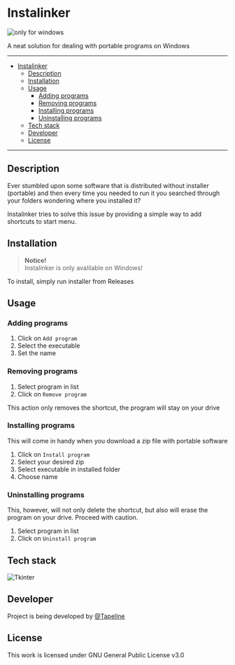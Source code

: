 # Instalinker
![only for windows](https://img.shields.io/badge/os-windows-blue)

A neat solution for dealing with portable programs on Windows

---

<!-- TOC -->
* [Instalinker](#instalinker)
  * [Description](#description)
  * [Installation](#installation)
  * [Usage](#usage)
    * [Adding programs](#adding-programs)
    * [Removing programs](#removing-programs)
    * [Installing programs](#installing-programs)
    * [Uninstalling programs](#uninstalling-programs)
  * [Tech stack](#tech-stack)
  * [Developer](#developer)
  * [License](#license)
<!-- TOC -->

---

## Description

Ever stumbled upon some software that is distributed without
installer (portable) and then every time you needed to run it
you searched through your folders wondering where you 
installed it?

Instalinker tries to solve this issue by providing a simple
way to add shortcuts to start menu.

## Installation
> **Notice!** <br/>
> Instalinker is only avalilable on Windows!

To install, simply run installer from Releases

## Usage
### Adding programs
1. Click on `Add program`
2. Select the executable
3. Set the name

### Removing programs
1. Select program in list
2. Click on `Remove program`

This action only removes the shortcut, the
program will stay on your drive

### Installing programs
This will come in handy when you download a zip
file with portable software

1. Click on `Install program`
2. Select your desired zip
3. Select executable in installed folder
4. Choose name

### Uninstalling programs
This, however, will not only delete the shortcut,
but also will erase the program on your drive.
Proceed with caution.

1. Select program in list
2. Click on `Uninstall program`

## Tech stack
![Tkinter](https://img.shields.io/badge/Frontend-tkinter-blue)

## Developer
Project is being developed by [@Tapeline](https://github.com/Tapeline)

## License
This work is licensed under GNU General Public License v3.0